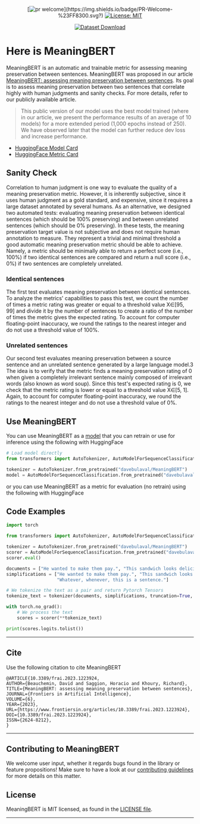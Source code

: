 <div align="center">

[![pr welcome](https://img.shields.io/badge/PR-Welcome-%23FF8300.svg?)](https://img.shields.io/badge/PR-Welcome-%23FF8300.svg?)
[![License: MIT](https://img.shields.io/badge/License-MIT-yellow.svg)](https://opensource.org/licenses/MIT)

[![Dataset Download](https://img.shields.io/badge/Download%20Dataset-blue?style=for-the-badge&logo=download)](https://github.com/GRAAL-Research/csmd)

</div>

# Here is MeaningBERT

MeaningBERT is an automatic and trainable metric for assessing meaning preservation between sentences. MeaningBERT was
proposed in our
article [MeaningBERT: assessing meaning preservation between sentences](https://www.frontiersin.org/articles/10.3389/frai.2023.1223924/full).
Its goal is to assess meaning preservation between two sentences that correlate highly with human judgments and sanity
checks. For more details, refer to our publicly available article.

> This public version of our model uses the best model trained (where in our article, we present the performance results
> of an average of 10 models) for a more extended period (1,000 epochs instead of 250). We have observed later that the
> model can further reduce dev loss and increase performance.

- [HuggingFace Model Card](https://huggingface.co/davebulaval/MeaningBERT)
- [HuggingFace Metric Card]()

## Sanity Check

Correlation to human judgment is one way to evaluate the quality of a meaning preservation metric.
However, it is inherently subjective, since it uses human judgment as a gold standard, and expensive, since it requires
a large dataset
annotated by several humans. As an alternative, we designed two automated tests: evaluating meaning preservation between
identical sentences (which should be 100% preserving) and between unrelated sentences (which should be 0% preserving).
In these tests, the meaning preservation target value is not subjective and does not require human annotation to
measure. They represent a trivial and minimal threshold a good automatic meaning preservation metric should be able to
achieve. Namely, a metric should be minimally able to return a perfect score (i.e., 100%) if two identical sentences are
compared and return a null score (i.e., 0%) if two sentences are completely unrelated.

### Identical sentences

The first test evaluates meaning preservation between identical sentences. To analyze the metrics' capabilities to pass
this test, we count the number of times a metric rating was greater or equal to a threshold value X∈[95, 99] and divide
it by the number of sentences to create a ratio of the number of times the metric gives the expected rating. To account
for computer floating-point inaccuracy, we round the ratings to the nearest integer and do not use a threshold value of
100%.

### Unrelated sentences

Our second test evaluates meaning preservation between a source sentence and an unrelated sentence generated by a large
language model.3 The idea is to verify that the metric finds a meaning preservation rating of 0 when given a completely
irrelevant sentence mainly composed of irrelevant words (also known as word soup). Since this test's expected rating is
0, we check that the metric rating is lower or equal to a threshold value X∈[5, 1].
Again, to account for computer floating-point inaccuracy, we round the ratings to the nearest integer and do not use
a threshold value of 0%.

## Use MeaningBERT

You can use MeaningBERT as a [model](https://huggingface.co/davebulaval/MeaningBERT) that you can retrain or use for
inference using the following with HuggingFace

```python
# Load model directly
from transformers import AutoTokenizer, AutoModelForSequenceClassification

tokenizer = AutoTokenizer.from_pretrained("davebulaval/MeaningBERT")
model = AutoModelForSequenceClassification.from_pretrained("davebulaval/MeaningBERT")
```

or you can use MeaningBERT as a metric for evaluation (no retrain) using the following with HuggingFace

## Code Examples

```python
import torch

from transformers import AutoTokenizer, AutoModelForSequenceClassification

tokenizer = AutoTokenizer.from_pretrained("davebulaval/MeaningBERT")
scorer = AutoModelForSequenceClassification.from_pretrained("davebulaval/MeaningBERT")
scorer.eval()

documents = ["He wanted to make them pay.", "This sandwich looks delicious.", "He wants to eat."]
simplifications = ["He wanted to make them pay.", "This sandwich looks delicious.",
                   "Whatever, whenever, this is a sentence."]

# We tokenize the text as a pair and return Pytorch Tensors
tokenize_text = tokenizer(documents, simplifications, truncation=True, padding=True, return_tensors="pt")

with torch.no_grad():
    # We process the text
    scores = scorer(**tokenize_text)

print(scores.logits.tolist())
```


------------------

## Cite

Use the following citation to cite MeaningBERT

```
@ARTICLE{10.3389/frai.2023.1223924,
AUTHOR={Beauchemin, David and Saggion, Horacio and Khoury, Richard},    
TITLE={MeaningBERT: assessing meaning preservation between sentences},      
JOURNAL={Frontiers in Artificial Intelligence},      
VOLUME={6},           
YEAR={2023},      
URL={https://www.frontiersin.org/articles/10.3389/frai.2023.1223924},       
DOI={10.3389/frai.2023.1223924},      
ISSN={2624-8212},   
}
```

------------------

## Contributing to MeaningBERT

We welcome user input, whether it regards bugs found in the library or feature propositions! Make sure to have a
look at our [contributing guidelines](https://github.com/GRAAL-Research/MeaningBERT/blob/main/.github/CONTRIBUTING.md)
for more details on this matter.

## License

MeaningBERT is MIT licensed, as found in
the [LICENSE file](https://github.com/GRAAL-Research/risc/blob/main/LICENSE).

------------------



